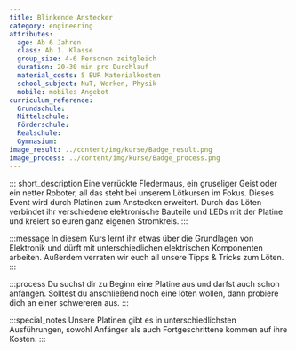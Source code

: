 ```yaml
---
title: Blinkende Anstecker
category: engineering
attributes:
  age: Ab 6 Jahren
  class: Ab 1. Klasse
  group_size: 4-6 Personen zeitgleich
  duration: 20-30 min pro Durchlauf
  material_costs: 5 EUR Materialkosten
  school_subject: NuT, Werken, Physik
  mobile: mobiles Angebot
curriculum_reference:
  Grundschule:   
  Mittelschule:
  Förderschule:    
  Realschule:
  Gymnasium:
image_result: ../content/img/kurse/Badge_result.png
image_process: ../content/img/kurse/Badge_process.png
---
```

::: short_description
Eine verrückte Fledermaus, ein gruseliger Geist oder ein netter Roboter, all das steht bei unserem Lötkursen im Fokus. Dieses Event wird durch Platinen zum Anstecken erweitert. Durch das Löten verbindet ihr verschiedene elektronische Bauteile und LEDs mit der Platine und kreiert so euren ganz eigenen Stromkreis.
:::

:::message
In diesem Kurs lernt ihr etwas über die Grundlagen von Elektronik und dürft mit unterschiedlichen elektrischen Komponenten arbeiten. Außerdem verraten wir euch all unsere Tipps & Tricks zum Löten.
:::

:::process
Du suchst dir zu Beginn eine Platine aus und darfst auch schon anfangen. Solltest du anschließend noch eine löten wollen, dann probiere dich an einer schwereren aus.
:::

:::special_notes
Unsere Platinen gibt es in unterschiedlichsten Ausführungen, sowohl Anfänger als auch Fortgeschrittene kommen auf ihre Kosten.
:::
